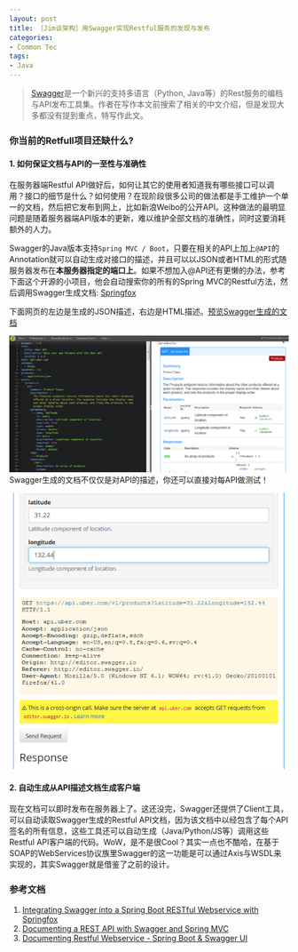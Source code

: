 ```yaml
---
layout: post
title: ［Jim谈架构］用Swagger实现Restful服务的发现与发布 
categories:
- Common Tec
tags:
- Java
---
```



> [Swagger](http://swagger.io)是一个新兴的支持多语言（Python, Java等）的Rest服务的编档与API发布工具集。作者在写作本文前搜索了相关的中文介绍，但是发现大多都没有提到重点，特写作此文。

### 你当前的Retfull项目还缺什么?

#### 1. 如何保证文档与API的一至性与准确性



在服务器端Restful API做好后，如何让其它的使用者知道我有哪些接口可以调用？接口的细节是什么？如何使用？在现阶段很多公司的做法都是手工维护一个单一的文档，然后把它发布到网上，比如新浪Weibo的公开API。这种做法的最明显问题是随着服务器端API版本的更新，难以维护全部文档的准确性，同时这要消耗额外的人力。

Swagger的Java版本支持`Spring MVC / Boot`，只要在相关的API上加上`@API`的Annotation就可以自动生成对接口的描述，并且可以以JSON或者HTML的形式随服务器发布在**本服务器指定的端口上**。如果不想加入@API还有更懒的办法，参考下面这个开源的小项目，他会自动搜索你的所有的Spring MVC的Restful方法，然后调用Swagger生成文档: [Springfox](http://www.hascode.com/2015/07/integrating-swagger-into-a-spring-boot-restful-webservice-with-springfox/)

下面网页的左边是生成的JSON描述，右边是HTML描述。[预览Swagger生成的文档](http://editor.swagger.io/#/)

![预览图](/media/pic2015/1012-0.png)
Swagger生成的文档不仅仅是对API的描述，你还可以直接对每API做测试！

![预览图](/media/pic2015/1012-1.png)

#### 2. 自动生成从API描述文档生成客户端



现在文档可以即时发布在服务器上了。这还没完，Swagger还提供了Client工具，可以自动读取Swagger生成的Restful API文档，因为该文档中以经包含了每个API签名的所有信息，这些工具还可以自动生成（Java/Python/JS等）调用这些Restful API客户端的代码。WoW，是不是很Cool？其实一点也不酷哈，在基于SOAP的WebServices协议族里Swagger的这一功能是可以通过Axis与WSDL来实现的，其实Swagger就是借鉴了之前的设计。

### 参考文档

1. [Integrating Swagger into a Spring Boot RESTful Webservice with Springfox](http://www.hascode.com/2015/07/integrating-swagger-into-a-spring-boot-restful-webservice-with-springfox/)
2. [Documenting a REST API with Swagger and Spring MVC](http://blog.zenika.com/index.php?post/2013/07/11/Documenting-a-REST-API-with-Swagger-and-Spring-MVC)
3. [Documenting Restful Webservice - Spring Boot & Swagger UI](http://www.javacodegeeks.com/2015/03/spring-boot-swagger-ui.html)
